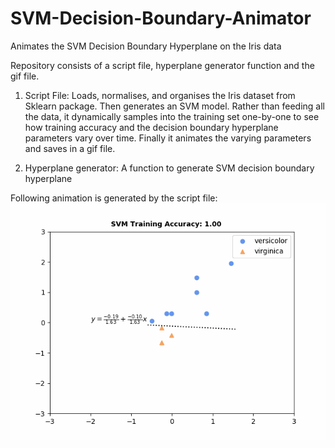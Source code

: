 # SVM-Decision-Boundary-Animator
Animates the SVM Decision Boundary Hyperplane on the Iris data

Repository consists of a script file, hyperplane generator function and the gif file.


1. Script File: Loads, normalises, and organises the Iris dataset from Sklearn package. Then generates an SVM model. Rather than feeding all the data, it dynamically samples into the training set one-by-one to see how training accuracy and the decision boundary hyperplane parameters vary over time. Finally it animates the varying parameters and saves in a gif file. 

2. Hyperplane generator: A function to generate SVM decision boundary hyperplane

Following animation is generated by the script file:
![gif1](https://github.com/omerfarukeker/SVM-Decision-Boundary-Animator/blob/master/SVM_Boundary_Video.gif)
